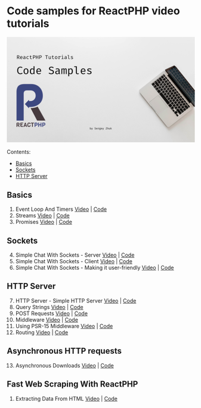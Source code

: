 # Code samples for ReactPHP video tutorials

<p align="center">
    <img src="logo.jpg" alt="ReactPHP Code Tutorials">
</p>

Contents:

- [Basics](#basics)
- [Sockets](#sockets)
- [HTTP Server](#http-server)

## Basics
1.  Event Loop And Timers  [Video](https://youtu.be/mJFbYHYxSDg) | [Code](https://github.com/seregazhuk/reactphp-video-tutorials/tree/master/event-loop)
2. Streams [Video](https://youtu.be/k3Jqg3UNWrk) | [Code](https://github.com/seregazhuk/reactphp-video-tutorials/tree/master/streams)
3. Promises [Video](https://youtu.be/_R3tHmhCAbw) | [Code](https://github.com/seregazhuk/reactphp-video-tutorials/tree/master/promises)

## Sockets
4. Simple Chat With Sockets - Server [Video](https://youtu.be/xv1_IhT-kiM) | [Code](https://github.com/seregazhuk/reactphp-video-tutorials/tree/master/socket)
5. Simple Chat With Sockets - Client [Video](https://youtu.be/zv4YcIo-lYk) | [Code](https://github.com/seregazhuk/reactphp-video-tutorials/tree/master/socket)
6. Simple Chat With Sockets - Making it user-friendly [Video](https://youtu.be/VyUIVxdf7BU) | [Code](https://github.com/seregazhuk/reactphp-video-tutorials/tree/master/socket)

## HTTP Server
7. HTTP Server - Simple HTTP Server [Video](https://youtu.be/iNH3CPZQ_Ms) | [Code](https://github.com/seregazhuk/reactphp-video-tutorials/tree/master/http)
8. Query Strings [Video](https://youtu.be/NaMmxGJLaB4) | [Code](https://github.com/seregazhuk/reactphp-video-tutorials/tree/master/http)
9. POST Requests [Video](https://youtu.be/q01-wCZukDk) | [Code](https://github.com/seregazhuk/reactphp-video-tutorials/tree/master/http)
10. Middleware [Video](https://youtu.be/nRMlOrW2rwE) | [Code](https://github.com/seregazhuk/reactphp-video-tutorials/tree/master/middleware)
11. Using PSR-15 Middleware [Video](https://youtu.be/nCys2W8wWcc) | [Code](https://github.com/seregazhuk/reactphp-video-tutorials/tree/master/psr-15-middleware)
12. Routing [Video](https://youtu.be/qHV0GATf2zY) | [Code](https://github.com/seregazhuk/reactphp-video-tutorials/tree/master/routing)

## Asynchronous HTTP requests
13. Asynchronous Downloads [Video](https://youtu.be/6Fw0IxK5h54) | [Code](https://github.com/seregazhuk/reactphp-video-tutorials/tree/master/asynchronous-downloads)

## Fast Web Scraping With ReactPHP
1. Extracting Data From HTML [Video](https://youtu.be/_XYVP5fdt_0) | [Code](https://github.com/seregazhuk/reactphp-video-tutorials/tree/master/scraping-extract-data)
